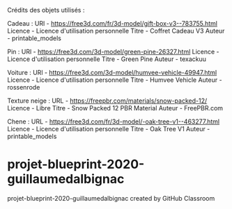 Crédits des objets utilisés :

Cadeau :
	URl - https://free3d.com/fr/3d-model/gift-box-v3--783755.html
	Licence - Licence d'utilisation personnelle
	Titre - Coffret Cadeau V3 
	Auteur - printable_models
	
Pin :
	URl - https://free3d.com/3d-model/green-pine-26327.html
	Licence - Licence d'utilisation personnelle
	Titre - Green Pine 
	Auteur - texackuu
	
Voiture :
	URl - https://free3d.com/3d-model/humvee-vehicle-49947.html
	Licence - Licence d'utilisation personnelle
	Titre -	Humvee Vehicle 
	Auteur - rossenrode
	
Texture neige :
	URL - https://freepbr.com/materials/snow-packed-12/
	Licence - Libre
	Titre - Snow Packed 12 PBR Material
	Auteur - FreePBR.com
	
Chene :
	URL - https://free3d.com/fr/3d-model/-oak-tree-v1--463277.html
	Licence - Licence d'utilisation personnelle
	Titre -     Oak Tree V1 
	Auteur - printable_models

# projet-blueprint-2020-guillaumedalbignac
projet-blueprint-2020-guillaumedalbignac created by GitHub Classroom
